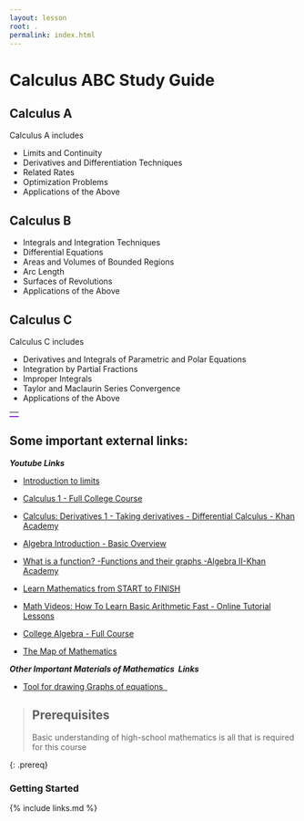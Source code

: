 ```yaml
---
layout: lesson
root: .
permalink: index.html
---
```


# Calculus ABC Study Guide

## Calculus A
Calculus A includes
- Limits and Continuity
- Derivatives and Differentiation Techniques
- Related Rates
- Optimization Problems
- Applications of the Above

## Calculus B
- Integrals and Integration Techniques
- Differential Equations
- Areas and Volumes of Bounded Regions
- Arc Length
- Surfaces of Revolutions
- Applications of the Above
## Calculus C
Calculus C includes
- Derivatives and Integrals of Parametric and Polar Equations
- Integration by Partial Fractions
- Improper Integrals
- Taylor and Maclaurin Series Convergence
- Applications of the Above

<table><tr> <td colspan="12" style="border-bottom: 2px solid #8A2BE2;"></td></tr></table>

## Some important external links:

<b><i>Youtube Links</i></b>

- <a href="https://www.youtube.com/watch?v=riXcZT2ICjA" target="_blank">Introduction to limits</a>
- <a href="https://www.youtube.com/watch?v=HfACrKJ_Y2w" target="_blank">Calculus 1 - Full College Course</a>

- <a href="https://www.youtube.com/watch?v=rAof9Ld5sOg" target="_blank">Calculus: Derivatives 1 - Taking derivatives - Differential Calculus - Khan Academy</a>
- <a href="https://www.youtube.com/watch?v=grnP3mduZkM" target="_blank">Algebra Introduction - Basic Overview</a>
- <a href="https://www.youtube.com/watch?v=kvGsIo1TmsM" target="_blank">What is a function? -Functions and their graphs -Algebra II-Khan Academy</a>
- <a href="https://www.youtube.com/watch?v=pTnEG_WGd2Q" target="_blank">Learn Mathematics from START to FINISH</a>
- <a href="https://www.youtube.com/watch?v=TMubSggUOVE" target="_blank">Math Videos: How To Learn Basic Arithmetic Fast - Online Tutorial Lessons</a>
- <a href="https://www.youtube.com/watch?v=LwCRRUa8yTU" target="_blank">College Algebra - Full Course</a>
- <a href="https://www.youtube.com/watch?v=OmJ-4B-mS-Y" target="_blank">The Map of Mathematics</a>



<b><i>Other Important Materials of Mathematics  Links</i></b>

- <a href="https://www.desmos.com/calculator" target="_blank" > Tool for drawing Graphs of equations  </a>




> ## Prerequisites
>
> Basic understanding of high-school mathematics is all that is required for this course
>
> 
{: .prereq}

### Getting Started

{% include links.md %}

